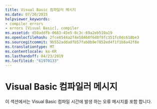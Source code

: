 ```yaml
---
title: Visual Basic 컴파일러 메시지
ms.date: 07/20/2015
helpviewer_keywords:
- compiler errors
- errors [Visual Basic], compiler
ms.assetid: d50addfb-0683-45e5-8c3c-69a2eb510a19
ms.openlocfilehash: 2fce8544a2f4e58468f6d8f9fc351fc0dc618be3
ms.sourcegitcommit: 9b552addadfb57fab0b9e7852ed4f1f1b8a42f8e
ms.translationtype: MT
ms.contentlocale: ko-KR
ms.lasthandoff: 04/23/2019
ms.locfileid: "61970133"
---
```

# <a name="visual-basic-compiler-messages"></a>Visual Basic 컴파일러 메시지
이 섹션에서는 Visual Basic 컴파일 시간에 발생 하는 오류 메시지를 포함 합니다.
